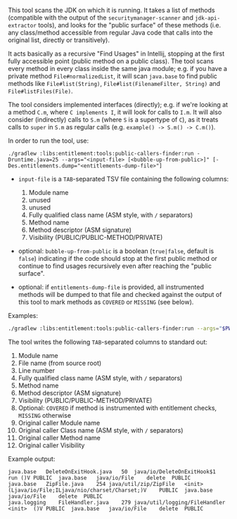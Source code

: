 This tool scans the JDK on which it is running. It takes a list of methods (compatible with the output of the `securitymanager-scanner` and `jdk-api-extractor` tools),
and looks for the "public surface" of these methods (i.e. any class/method accessible from regular Java code that calls into the original list, directly or transitively).

It acts basically as a recursive "Find Usages" in Intellij, stopping at the first fully accessible point (public method on a public class).
The tool scans every method in every class inside the same java module; e.g.
if you have a private method `File#normalizedList`, it will scan `java.base` to find
public methods like `File#list(String)`, `File#list(FilenameFilter, String)` and
`File#listFiles(File)`.

The tool considers implemented interfaces (directly); e.g. if we're looking at a
method `C.m`, where `C implements I`, it will look for calls to `I.m`. It will
also consider (indirectly) calls to `S.m` (where `S` is a supertype of `C`), as
it treats calls to `super` in `S.m` as regular calls (e.g. `example() -> S.m() -> C.m()`).


In order to run the tool, use:
```shell
./gradlew :libs:entitlement:tools:public-callers-finder:run -Druntime.java=25 --args="<input-file> [<bubble-up-from-public>]" [-Des.entitlements.dump="<entitlements-dump-file>"]
```

- `input-file` is a `TAB`-separated TSV file containing the following columns:
  1. Module name
  2. unused
  3. unused
  4. Fully qualified class name (ASM style, with `/` separators)
  5. Method name
  6. Method descriptor (ASM signature)
  7. Visibility (PUBLIC/PUBLIC-METHOD/PRIVATE)


- optional: `bubble-up-from-public` is a boolean (`true|false`, default is `false`) indicating if the code should stop at the first public method or continue to find usages recursively even after reaching the "public surface".

- optional: if `entitlements-dump-file` is provided, all instrumented methods will be dumped to that file and checked against the output of this tool to mark methods as `COVERED` or `MISSING` (see below).

Examples:
```bash
./gradlew :libs:entitlement:tools:public-callers-finder:run --args="$PWD/sensitive-methods.tsv true" -Des.entitlements.dump="$PWD/entitlements.tsv"
```


The tool writes the following `TAB`-separated columns to standard out:

1. Module name
2. File name (from source root)
3. Line number
4. Fully qualified class name (ASM style, with `/` separators)
5. Method name
6. Method descriptor (ASM signature)
7. Visibility (PUBLIC/PUBLIC-METHOD/PRIVATE)
8. Optional: `COVERED` if method is instrumented with entitlement checks, `MISSING` otherwise
9. Original caller Module name
10. Original caller Class name (ASM style, with `/` separators)
11. Original caller Method name
12. Original caller Visibility

Example output:
```
java.base	DeleteOnExitHook.java	50	java/io/DeleteOnExitHook$1	run	()V	PUBLIC	java.base	java/io/File	delete	PUBLIC
java.base	ZipFile.java	254	java/util/zip/ZipFile	<init>	(Ljava/io/File;ILjava/nio/charset/Charset;)V	PUBLIC	java.base	java/io/File	delete	PUBLIC
java.logging	FileHandler.java	279	java/util/logging/FileHandler	<init>	()V	PUBLIC	java.base	java/io/File	delete	PUBLIC
```
